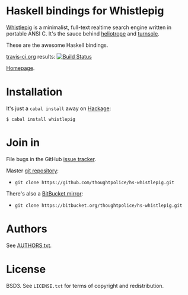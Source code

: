 # Haskell bindings for Whistlepig

[Whistlepig][] is a minimalist, full-text realtime search engine
written in portable ANSI C. It's the sauce behind [heliotrope][] and
[turnsole][].

These are the awesome Haskell bindings.

[travis-ci.org](http://travis-ci.org) results: [![Build Status](https://secure.travis-ci.org/thoughtpolice/hs-whistlepig.png?branch=master)](http://travis-ci.org/thoughtpolice/hs-whistlepig)

[Homepage][main page].

# Installation

It's just a `cabal install` away on [Hackage][]:

    $ cabal install whistlepig

# Join in

File bugs in the GitHub [issue tracker][].

Master [git repository][gh]:

* `git clone https://github.com/thoughtpolice/hs-whistlepig.git`

There's also a [BitBucket mirror][bb]:

* `git clone https://bitbucket.org/thoughtpolice/hs-whistlepig.git`

# Authors

See [AUTHORS.txt](https://raw.github.com/thoughtpolice/hs-whistlepig/master/AUTHORS.txt).

# License

BSD3. See `LICENSE.txt` for terms of copyright and redistribution.

[Whistlepig]: https://github.com/wmorgan/whistlepig
[heliotrope]: https://github.com/wmorgan/heliotrope
[turnsole]: https://github.com/wmorgan/turnsole
[main page]: http://thoughtpolice.github.com/hs-whistlepig
[issue tracker]: http://github.com/thoughtpolice/hs-whistlepig/issues
[gh]: http://github.com/thoughtpolice/hs-whistlepig
[bb]: http://bitbucket.org/thoughtpolice/hs-whistlepig
[Hackage]: http://hackage.haskell.org/package/hs-whistlepig
